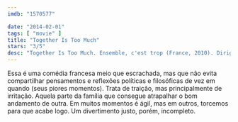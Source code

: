```yaml
---
imdb: "1570577"

date: "2014-02-01"
tags: [ "movie" ]
title: "Together Is Too Much"
stars: "3/5"
desc: "Together Is Too Much. Ensemble, c'est trop (France, 2010). Dirigido por Léa Fazer. Escrito por Léa Fazer. Com Nathalie Baye, Pierre Arditi, Jocelyn Quivrin, Aïssa Maïga, Jacques Weber, Eric Cantona, Laurent Lafitte, Olivia Côte, Françoise Bertin."
---
```

Essa é uma comédia francesa meio que escrachada, mas que não evita compartilhar pensamentos e reflexões políticas e filosóficas de vez em quando (seus piores momentos). Trata de traição, mas principalmente de irritação. Aquela parte da família que consegue atrapalhar o bom andamento de outra. Em muitos momentos é ágil, mas em outros, torcemos para que acabe logo. Um divertimento justo, porém, incompleto.
